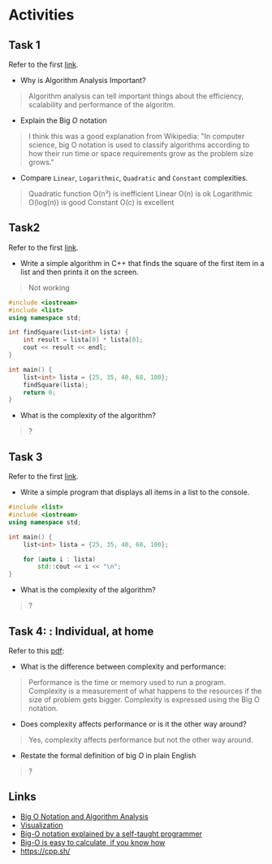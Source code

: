 # Activities

## Task 1

Refer to the first [link](#links).

- Why is Algorithm Analysis Important?

> Algorithm analysis can tell important things about the efficiency, scalability and performance of the algoritm.

- Explain the Big $O$ notation

> I think this was a good explanation from Wikipedia: "In computer science, big O notation is used to classify algorithms according to how their run time or space requirements grow as the problem size grows."

- Compare `Linear`, `Logarithmic`, `Quadratic` and `Constant` complexities.

> Quadratic function O(n²) is inefficient 
> Linear O(n) is ok
> Logarithmic O(log(n)) is good
> Constant O(c) is excellent

## Task2

Refer to the first [link](#links).

- Write a simple algorithm in C++ that finds the square of the first item in a list and then prints it on the screen.

> Not working
```cpp
#include <iostream>
#include <list>
using namespace std;

int findSquare(list<int> lista) {
    int result = lista[0] * lista[0];
    cout << result << endl;
}

int main() {
    list<int> lista = {25, 35, 40, 68, 100};
    findSquare(lista);
    return 0;
}
```

- What is the complexity of the algorithm?
>?

## Task 3

Refer to the first [link](#links).

- Write a simple program that displays all items in a list to the console.
```cpp
#include <list>
#include <iostream>
using namespace std;

int main() {
    list<int> lista = {25, 35, 40, 68, 100};

    for (auto i : lista)
        std::cout << i << "\n";
}
```
- What is the complexity of the algorithm?
>?


## Task 4: : Individual, at home

Refer to this [pdf](./big_o.pdf):

- What is the difference between complexity and performance:
> Performance is the time or memory used to run a program. Complexity is a measurement of what happens to the resources if the size of problem gets bigger. Complexity is expressed using the Big O notation.

- Does complexity affects performance or is it the other way around?
> Yes, complexity affects performance but not the other way around.

- Restate the formal definition of big $O$ in plain English
>  ?

## Links

- [Big O Notation and Algorithm Analysis ](https://stackabuse.com/big-o-notation-and-algorithm-analysis-with-python-examples/)
- [Visualization](https://www.cs.usfca.edu/~galles/visualization/Search.html)
- [Big-O notation explained by a self-taught programmer](https://justin.abrah.ms/computer-science/big-o-notation-explained.html)
- [Big-O is easy to calculate, if you know how](https://justin.abrah.ms/computer-science/how-to-calculate-big-o.html)
- https://cpp.sh/
